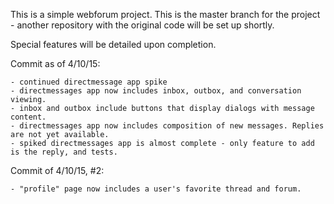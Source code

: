 
This is a simple webforum project. This is the master branch for the project -
another repository with the original code will be set up shortly.

Special features will be detailed upon completion.

Commit as of 4/10/15:

    - continued directmessage app spike
    - directmessages app now includes inbox, outbox, and conversation viewing.
    - inbox and outbox include buttons that display dialogs with message content.
    - directmessages app now includes composition of new messages. Replies are not yet available.
    - spiked directmessages app is almost complete - only feature to add is the reply, and tests.
            
Commit of 4/10/15, #2:

    - "profile" page now includes a user's favorite thread and forum.